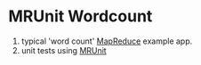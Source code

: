 MRUnit Wordcount
================

1.  typical 'word count' [MapReduce](http://en.wikipedia.org/wiki/MapReduce) example app.
2.  unit tests using [MRUnit](https://mrunit.apache.org/)
